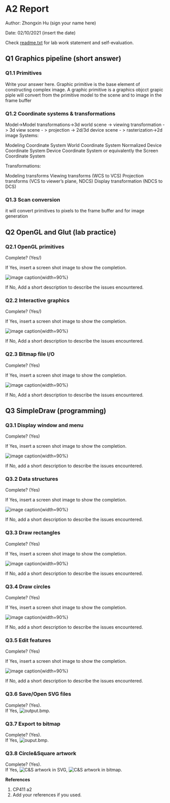 # A2 Report

Author: Zhongxin Hu (sign your name here)

Date: 02/10/2021   (insert the date)

Check [readme.txt](readme.txt) for lab work statement and self-evaluation. 

## Q1 Graphics pipeline (short answer)
	
### Q1.1 Primitives

Write your answer here.
Graphic primitive is the base element of constructing complex image.
A graphic primitive is a graphics objcct
grapic piple will convert from the primitive model to the scene and to image in the frame buffer
### Q1.2 Coordinate systems & transformations

Model->Model transformations->3d world scene -> viewing transformation -> 3d view scene - > projection -> 2d/3d device scene - > rasterization->2d image
Systems:

Modeling Coordinate System 
World Coordinate System 
Normalized Device Coordinate System
Device Coordinate System or equivalently the Screen
Coordinate System

Transformations:

Modeling transforms
Viewing transforms (WCS to VCS)
Projection transforms (VCS to viewer’s plane, NDCS)
Display transformation (NDCS to DCS)

### Q1.3 Scan conversion

it will convert primitives to pixels to the frame buffer and for image generation


## Q2 OpenGL and Glut (lab practice)
	
### Q2.1 OpenGL primitives
 
Complete? (Yes/) 

If Yes, insert a screen shot image to show the completion.

![image caption](images/openGL.png){width=90%}

If No,  Add a short description to describe the issues encountered.

### Q2.2 Interactive graphics
 
Complete? (Yes/) 

If Yes, insert a screen shot image to show the completion.

![image caption](images/key.png){width=90%}

If No,  Add a short description to describe the issues encountered.

### Q2.3 Bitmap file I/O
 
Complete? (Yes) 

If Yes, insert a screen shot image to show the completion.

![image caption](images/menu.png){width=90%}

If No,  Add a short description to describe the issues encountered.



## Q3 SimpleDraw (programming)
	
### Q3.1 Display window and menu
 

Complete? (Yes) 

If Yes, insert a screen shot image to show the completion.

![image caption](images/3.1.png){width=90%}

If No, add a short description to describe the issues encountered.



### Q3.2 Data structures
 

Complete? (Yes) 

If Yes, insert a screen shot image to show the completion.

![image caption](images/3.2.png){width=90%}

If No, add a short description to describe the issues encountered.



### Q3.3 Draw rectangles
 

Complete? (Yes) 

If Yes, insert a screen shot image to show the completion.

![image caption](images/3.3.png){width=90%}

If No, add a short description to describe the issues encountered.



### Q3.4 Draw circles
 

Complete? (Yes) 

If Yes, insert a screen shot image to show the completion.

![image caption](images/3.4.png){width=90%}

If No, add a short description to describe the issues encountered.



### Q3.5 Edit features
 

Complete? (Yes) 

If Yes, insert a screen shot image to show the completion.

![image caption](images/3.5.png){width=90%}

If No, add a short description to describe the issues encountered.



### Q3.6 Save/Open SVG files

Complete? (Yes).  <br>If Yes, ![output.bmp](images/output.svg).

### Q3.7 Export to bitmap

Complete? (Yes).  <br>If Yes, ![ouput.bmp](images/output.bmp).

### Q3.8 Circle&Square artwork

Complete? (Yes).  <br>If Yes, ![C&S artwork in SVG](images/c&s.svg), ![C&S artwork in bitmap](images/c&s.bmp).




**References**

1. CP411 a2
2. Add your references if you used. 
